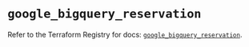 # `google_bigquery_reservation`

Refer to the Terraform Registry for docs: [`google_bigquery_reservation`](https://registry.terraform.io/providers/hashicorp/google/6.34.0/docs/resources/bigquery_reservation).
